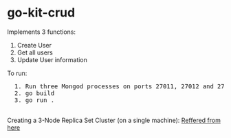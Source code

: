 # go-kit-crud

Implements 3 functions:
  1. Create User
  2. Get all users
  3. Update User information
 
 
 To run:
 <pre>
  1. Run three Mongod processes on ports 27011, 27012 and 27013 (on separate terminals) -> mongo --port_no
  2. go build
  3. go run .
 </pre>
 
 Creating a 3-Node Replica Set Cluster (on a single machine):
  [Reffered from here](https://medium.com/swlh/mongodb-creating-a-3-node-replica-set-cluster-7ca94849b139 "Creating a 3-Node Replica Set Cluster")
   
 
